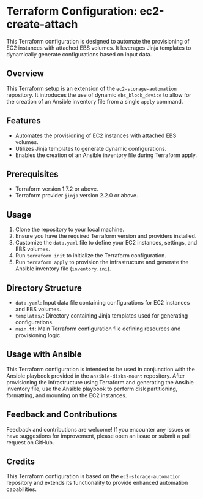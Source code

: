 # Terraform Configuration: ec2-create-attach 

This Terraform configuration is designed to automate the provisioning of EC2 instances with attached EBS volumes. It leverages Jinja templates to dynamically generate configurations based on input data.

## Overview

This Terraform setup is an extension of the `ec2-storage-automation` repository. It introduces the use of dynamic `ebs_block_device` to allow for the creation of an Ansible inventory file from a single `apply` command. 

## Features

- Automates the provisioning of EC2 instances with attached EBS volumes.
- Utilizes Jinja templates to generate dynamic configurations.
- Enables the creation of an Ansible inventory file during Terraform apply.

## Prerequisites

- Terraform version 1.7.2 or above.
- Terraform provider `jinja` version 2.2.0 or above.

## Usage

1. Clone the repository to your local machine.
2. Ensure you have the required Terraform version and providers installed.
3. Customize the `data.yaml` file to define your EC2 instances, settings, and EBS volumes.
4. Run `terraform init` to initialize the Terraform configuration.
5. Run `terraform apply` to provision the infrastructure and generate the Ansible inventory file (`inventory.ini`).

## Directory Structure

- `data.yaml`: Input data file containing configurations for EC2 instances and EBS volumes.
- `templates/`: Directory containing Jinja templates used for generating configurations.
- `main.tf`: Main Terraform configuration file defining resources and provisioning logic.

## Usage with Ansible

This Terraform configuration is intended to be used in conjunction with the Ansible playbook provided in the `ansible-disks-mount` repository. After provisioning the infrastructure using Terraform and generating the Ansible inventory file, use the Ansible playbook to perform disk partitioning, formatting, and mounting on the EC2 instances.

## Feedback and Contributions

Feedback and contributions are welcome! If you encounter any issues or have suggestions for improvement, please open an issue or submit a pull request on GitHub.

## Credits

This Terraform configuration is based on the `ec2-storage-automation` repository and extends its functionality to provide enhanced automation capabilities.
